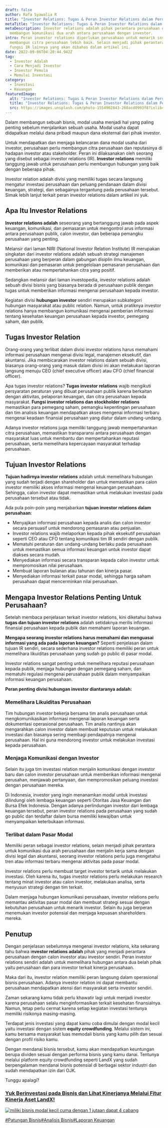 ```yaml
---
draft: false
author: Rafa Syawalia R
title: "Investor Relations: Tugas & Peran Investor Relations dalam Perusahaan"
metaTitle: "Investor Relations: Tugas & Peran Investor Relations dalam Perusahaan"
metaDescription: Investor relations adalah pihak perantara perusahaan dalam
  membangun komunikasi dua arah antara perusahaan dengan investor.
intro: Peran investor relations diperlukan perusahaan untuk menarik investor dan
  membangun citra perusahaan lebih baik. Selain menjadi pihak perantara, simak
  fungsi IR lainnya yang akan dibahas dalam artikel ini.
date: 2022-09-06T04:20:44.942Z
tag:
  - Investor Adalah
  - Cara Menjadi Investor
  - Investor Pemula
  - Memulai Investasi
category:
  - Investasi
  - Keuangan
featuredImage:
  alt: "Investor Relations: Tugas & Peran Investor Relations dalam Perusahaan"
  title: "Investor Relations: Tugas & Peran Investor Relations dalam Perusahaan"
  src: https://images.unsplash.com/photo-1554902843-260acd0993f8?ixlib=rb-1.2.1&ixid=MnwxMjA3fDB8MHxwaG90by1wYWdlfHx8fGVufDB8fHx8&auto=format&fit=crop&w=1470&q=80
---
```

Dalam membangun sebuah bisnis, modal usaha menjadi hal yang paling penting sebelum menjalankan sebuah usaha. Modal usaha dapat didapatkan melalui dana pribadi maupun dana eksternal dari pihak investor.

Untuk mendapatkan dan menjaga kelancaran dana modal usaha dari investor, perusahaan perlu membangun citra perusahaan dan reputasinya di hadapan investor atau stakeholder. Peran ini dilaksanakan oleh seorang yang disebut sebagai investor relations (IR). **Investor relations** memiliki tanggung jawab untuk perusahaan perlu membangun hubungan yang baik dengan beberapa pihak. 

Investor relation adalah divisi yang memiliki tugas secara langsung mengatur investasi perusahaan dan peluang pendanaan dalam divisi keuangan, strategi, dan sebagainya tergantung pada perusahaan tersebut. Simak lebih lanjut terkait peran investor relations dalam artikel ini yuk.

## Apa Itu Investor Relations

**Investor relations adalah** seseorang yang bertanggung jawab pada aspek keuangan, komunikasi, dan pemasaran untuk mengontrol arus informasi antara perusahaan publik, calon investor, dan beberapa pemangku perusahaan yang penting. 

Melansir dari laman NIRI (National Investor Relation Institute) IR merupakan singkatan dari investor relations adalah sebuah strategi manajemen perusahaan yang berperan dalam gabungan disiplin ilmu keuangan, komunikasi dan pemasaran untuk pengelolaan pemasaran perusahaan dan memberikan atau mempertahankan citra yang positif.

Sedangkan melansir dari laman investopedia, investor relations adalah sebuah divisi bisnis yang biasanya berada di perusahaan publik dengan tugas untuk memberikan informasi mengenai perusahaan kepada investor. 

Kegiatan divisi **hubungan investor** sendiri merupakan subkategori hubungan masyarakat atau public relation. Namun, untuk pratiknya investor relations hanya membangun komunikasi mengenai pemberian informasi tentang kesehatan keuangan perusahaan kepada investor, pemegang saham, dan publik.

## Tugas Investor Relation

Orang-orang yang terlibat dalam divisi investor relations harus memahami informasi perusahaan mengenai divisi legal, manajemen eksekutif, dan akuntansi. Jika membicarakan investor relations dalam sebuah divisi, biasanya orang-orang yang masuk dalam divisi ini akan melakukan laporan langsung menuju CEO (chief executive officer) atau CFO (chief financial officer).

Apa tugas investor relations? **Tugas investor relations** wajib mengikuti persyaratan peraturan yang dibuat perusahaan publik karena berkaitan dengan aktivitas, pelaporan keuangan, dan citra perusahaan kepada masyarakat. **Fungsi investor relations dan stockholder relations** memastikan para pemegang saham, pemangku kepentingan perusahaan dan tim analisis keuangan mendapatkan akses mengenai informasi terbaru mengenai keadaan finansial perusahaan yang diatur dalam undang-undang.

Adanya investor relations juga memiliki tanggung jawab mempertahankan citra perusahaan, memastikan transparansi antara perusahaan dengan masyarakat luas untuk membantu dan mempertahankan reputasi perusahaan, serta memelihara kepercayaan masyarakat terhadap perusahaan.

## Tujuan Investor Relations

**Tujuan hadirnya investor relations** adalah untuk memelihara hubungan yang sudah terjadi dengan shareholder  dan untuk memastikan para calon investor memiliki akses informasi mengenai keuangan perusahaan. Sehingga, calon investor dapat memastikan untuk melakukan investasi pada perusahaan tersebut atau tidak. 

Ada pula poin-poin yang menjabarkan **tujuan investor relations dalam perusahaan**:

* Menyajikan informasi perusahaan kepada analis dan calon investor secara persuasif untuk mendorong pemasaran atau penjualan.
* Investor relations wajib melaporkan kepada pihak eksekutif perusahaan seperti CEO atau CFO tentang komunikasi tim IR sendiri dengan publik.
* Mematuhi peraturan dan undang-undang berlaku pada perusahaan untuk memastikan semua informasi keuangan untuk investor dapat diakses secara mudah.
* Menyediakan informasi secara transparan kepada calon investor untuk mempromosikan nilai perusahaan.
* Membuat laporan bulanan atau tahunan dan kinerja pasar.
* Menyediakan informasi terkait pasar modal, sehingga harga saham perusahaan dapat mencerminkan nilai perusahaan.

## Mengapa Investor Relations Penting Untuk Perusahaan?

Setelah membaca penjelasan terkait investor relations, kini diketahui bahwa **tugas dan tujuan investor relations** adalah setidaknya merilis informasi finansial perusahaan kepada publik dan memahami laporan keuangan. 

**Mengapa seorang investor relations harus memahami dan menguasai informasi yang ada pada laporan keuangan?** Seperti penjelasan dalam tujuan IR sendiri, secara sederhana investor relations memiliki peran untuk memelihara likuiditas perusahaan yang sudah go public di pasar modal. 

Investor relations sangat penting untuk memelihara reputasi perusahaan kepada publik, menjaga hubungan dengan pemegang saham, dan mematuhi regulasi mengenai perusahaan publik dalam menyampaikan informasi keuangan perusahaan. 

**Peran penting divisi hubungan investor diantaranya adalah:**

### Memelihara Likuiditas Perusahaan

Tim hubungan investor bekerja bersama tim analis perusahaan untuk mengkomunikasikan informasi mengenai laporan keuangan serta dokumentasi operasional perusahaan. Tim analis nantinya akan mengarahkan calon investor dalam membuat keputusan untuk melakukan investasi dan biasanya sering membagi pendapatnya mengenai perusahaan. Hal ini guna mendorong investor untuk melakukan investasi kepada perusahaan.

### Menjaga Komunikasi dengan Investor

Selain itu juga tim investasi relation menjalin komunikasi dengan investor baru dan calon investor perusahaan untuk memberikan informasi mengenai perusahan, menjawab pertanyaan, dan mempromosikan peluang investasi dengan perusahaan mereka.

Di Indonesia, investor yang ingin menanamkan modal untuk investasi dilindungi oleh lembaga keuangan seperti Otoritas Jasa Keuangan dan Bursa Efek Indonesia. Dengan adanya perlindungan investor dari lembaga keuangan tersebut, peran investor relations pada perusahaan yang sudah go public dan terdaftar dalam bursa memiliki kewajiban untuk menyampaikan keterbukaan informasi.

### Terlibat dalam Pasar Modal

Memiliki peran sebagai investor relations, selain menjadi pihak perantara untuk komunikasi dua arah perusahaan dan menjalin kerja sama dengan divisi legal dan akuntansi, seorang investor relations perlu juga mengetahui tren atau informasi terbaru mengenai aktivitas pada pasar modal. 

Investor relations perlu membuat target investor tertarik untuk melakukan investasi. Oleh karena itu, tugas investor relations perlu melakukan research tentang minat investor atau calon investor, melakukan analisa, serta menyusun strategi dengan tim terkait.

Dalam menjaga hubungan komunikasi perusahaan, investor relations perlu memantau aktivitas pasar modal dan membuat strategi sesuai dengan kebutuhan perusahaan untuk menarik investor. Selain itu juga berperan menemukan investor potensial dan menjaga kepuasan shareholders mereka.

## Penutup

Dengan penjelasan sebelumnya mengenai investor relations, kita sekarang tahu bahwa i**nvestor relations adalah** pihak yang menjadi perantara perusahaan dengan calon investor atau investor sendiri. Peran investor relations sendiri adalah untuk memelihara hubungan antara dua belah pihak yaitu perusahaan dan para investor terkait kinerja perusahaan.

Maka dari itu, investor relation memiliki peran langsung dalam operasional bisnis perusahaan. Adanya investor relation ini dapat membantu perusahaan mendapatkan atensi dari masyarakat serta investor sendiri. 

Zaman sekarang kamu tidak perlu khawatir lagi untuk menjadi investor karena perusahaan selalu menginformasikan terkait kesehatan finansialnya. Namun, tetap perlu cermat karena setiap kegiatan investasi tentunya memiliki risikonya masing-masing. 

Terdapat jenis investasi yang dapat kamu coba dimulai dengan modal kecil yaitu investasi dengan sistem **equity crowdfunding**. Melalui sistem ini, kamu bersama masyarakat luas memodali bisnis yang kamu pilih dan sesuai dengan profil risiko kamu.

Dengan mendanai bisnis tersebut, kamu akan mendapatkan keuntungan berupa dividen sesuai dengan performa bisnis yang kamu danai. Tentunya melalui platform equity crowdfunding seperti LandX yang sudah berpengalaman mendanai bisnis potensial di berbagai sektor industri dan sudah mendapatkan izin dari OJK.

Tunggu apalagi?

### [Yuk Berinvestasi pada Bisnis dan Lihat Kinerjanya Melalui Fitur Kinerja Aset LandX!](https://app.landx.id/?utm_source=BLOGCONTENT&utm_medium=SEO&utm_campaign=SEO&utm_id=BLOGLANDX)

<!--StartFragment-->

[![miliki bisnis modal kecil cuma dengan 1 jutaan dapat 4 cabang ](https://accountgram-production.sfo2.cdn.digitaloceanspaces.com/landx_ghost/2021/11/jadi-owner-bisnis-hanya-1-jutaan-dengan-cuan-yang-sangat-menjanjikan.png)](https://app.landx.id/?utm_source=BLOGCONTENT&utm_medium=SEO&utm_campaign=SEO&utm_id=BLOGLANDX)

[\#Patungan Bisnis](https://landx.id/blog/tag/patungan-bisnis)[\#Analisis Bisnis](https://landx.id/blog/tag/analisis-bisnis)[\#Laporan Keuangan](https://landx.id/blog/tag/laporan-keuangan)



<!--EndFragment-->
